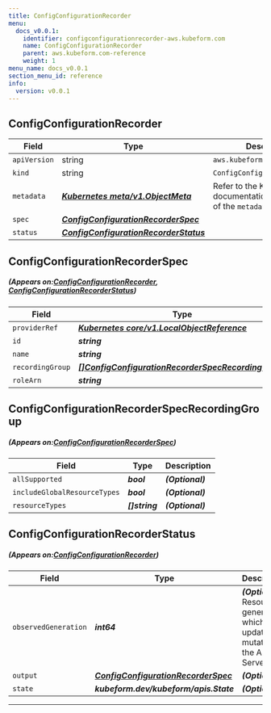 ```yaml
---
title: ConfigConfigurationRecorder
menu:
  docs_v0.0.1:
    identifier: configconfigurationrecorder-aws.kubeform.com
    name: ConfigConfigurationRecorder
    parent: aws.kubeform.com-reference
    weight: 1
menu_name: docs_v0.0.1
section_menu_id: reference
info:
  version: v0.0.1
---
```


## ConfigConfigurationRecorder
| Field | Type | Description |
| ------ | ----- | ----------- |
| `apiVersion` | string | `aws.kubeform.com/v1alpha1` |
|    `kind` | string | `ConfigConfigurationRecorder` |
| `metadata` | ***[Kubernetes meta/v1.ObjectMeta](https://kubernetes.io/docs/reference/generated/kubernetes-api/v1.13/#objectmeta-v1-meta)***|Refer to the Kubernetes API documentation for the fields of the `metadata` field.|
| `spec` | ***[ConfigConfigurationRecorderSpec](#ConfigConfigurationRecorderSpec)***||
| `status` | ***[ConfigConfigurationRecorderStatus](#ConfigConfigurationRecorderStatus)***||
## ConfigConfigurationRecorderSpec
##### (Appears on:[ConfigConfigurationRecorder](#ConfigConfigurationRecorder), [ConfigConfigurationRecorderStatus](#ConfigConfigurationRecorderStatus))
| Field | Type | Description |
| ------ | ----- | ----------- |
| `providerRef` | ***[Kubernetes core/v1.LocalObjectReference](https://kubernetes.io/docs/reference/generated/kubernetes-api/v1.13/#localobjectreference-v1-core)***||
| `id` | ***string***||
| `name` | ***string***| ***(Optional)*** |
| `recordingGroup` | ***[[]ConfigConfigurationRecorderSpecRecordingGroup](#ConfigConfigurationRecorderSpecRecordingGroup)***| ***(Optional)*** |
| `roleArn` | ***string***||
## ConfigConfigurationRecorderSpecRecordingGroup
##### (Appears on:[ConfigConfigurationRecorderSpec](#ConfigConfigurationRecorderSpec))
| Field | Type | Description |
| ------ | ----- | ----------- |
| `allSupported` | ***bool***| ***(Optional)*** |
| `includeGlobalResourceTypes` | ***bool***| ***(Optional)*** |
| `resourceTypes` | ***[]string***| ***(Optional)*** |
## ConfigConfigurationRecorderStatus
##### (Appears on:[ConfigConfigurationRecorder](#ConfigConfigurationRecorder))
| Field | Type | Description |
| ------ | ----- | ----------- |
| `observedGeneration` | ***int64***| ***(Optional)*** Resource generation, which is updated on mutation by the API Server.|
| `output` | ***[ConfigConfigurationRecorderSpec](#ConfigConfigurationRecorderSpec)***| ***(Optional)*** |
| `state` | ***kubeform.dev/kubeform/apis.State***| ***(Optional)*** |
---
